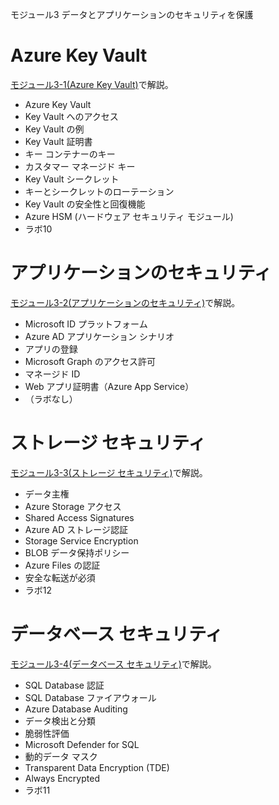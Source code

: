 モジュール3 データとアプリケーションのセキュリティを保護

# Azure Key Vault

[モジュール3-1(Azure Key Vault)](mod03-01.md)で解説。

- Azure Key Vault
- Key Vault へのアクセス
- Key Vault の例
- Key Vault 証明書
- キー コンテナーのキー
- カスタマー マネージド キー
- Key Vault シークレット
- キーとシークレットのローテーション
- Key Vault の安全性と回復機能
- Azure HSM (ハードウェア セキュリティ モジュール)
- ラボ10

# アプリケーションのセキュリティ

[モジュール3-2(アプリケーションのセキュリティ)](mod03-02.md)で解説。

- Microsoft ID プラットフォーム
- Azure AD アプリケーション シナリオ
- アプリの登録
- Microsoft Graph のアクセス許可
- マネージド ID
- Web アプリ証明書（Azure App Service）
- （ラボなし）

# ストレージ セキュリティ

[モジュール3-3(ストレージ セキュリティ)](mod03-03.md)で解説。

- データ主権
- Azure Storage アクセス
- Shared Access Signatures
- Azure AD ストレージ認証
- Storage Service Encryption
- BLOB データ保持ポリシー
- Azure Files の認証
- 安全な転送が必須
- ラボ12

# データベース セキュリティ

[モジュール3-4(データベース セキュリティ)](mod03-04.md)で解説。

- SQL Database 認証
- SQL Database ファイアウォール
- Azure Database Auditing
- データ検出と分類
- 脆弱性評価
- Microsoft Defender for SQL 
- 動的データ マスク
- Transparent Data Encryption (TDE)
- Always Encrypted
- ラボ11
